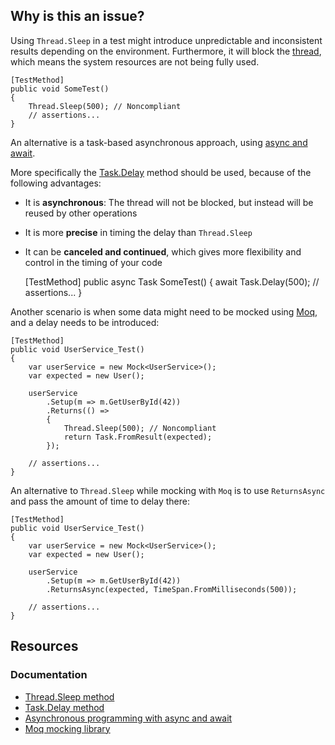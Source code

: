 ## Why is this an issue?

Using `Thread.Sleep` in a test might introduce unpredictable and inconsistent results depending on the environment. Furthermore, it will
block the [thread](https://en.wikipedia.org/wiki/Thread_%28computing%29), which means the system resources are not being fully used.

    [TestMethod]
    public void SomeTest()
    {
        Thread.Sleep(500); // Noncompliant
        // assertions...
    }

An alternative is a task-based asynchronous approach, using [async and await](https://learn.microsoft.com/en-us/dotnet/csharp/asynchronous-programming/).

More specifically the [Task.Delay](https://learn.microsoft.com/en-us/dotnet/api/system.threading.tasks.task.delay) method should be
used, because of the following advantages:

-   It is **asynchronous**: The thread will not be blocked, but instead will be reused by other operations
-   It is more **precise** in timing the delay than `Thread.Sleep`
-   It can be **canceled and continued**, which gives more flexibility and control in the timing of your code

    [TestMethod]
    public async Task SomeTest()
    {
        await Task.Delay(500);
        // assertions...
    }

Another scenario is when some data might need to be mocked using [Moq](https://github.com/moq/moq4), and a delay needs to be
introduced:

    [TestMethod]
    public void UserService_Test()
    {
        var userService = new Mock<UserService>();
        var expected = new User();
    
        userService
            .Setup(m => m.GetUserById(42))
            .Returns(() =>
            {
                Thread.Sleep(500); // Noncompliant
                return Task.FromResult(expected);
            });
    
        // assertions...
    }

An alternative to `Thread.Sleep` while mocking with `Moq` is to use `ReturnsAsync` and pass the amount of time to
delay there:

    [TestMethod]
    public void UserService_Test()
    {
        var userService = new Mock<UserService>();
        var expected = new User();
    
        userService
            .Setup(m => m.GetUserById(42))
            .ReturnsAsync(expected, TimeSpan.FromMilliseconds(500));
    
        // assertions...
    }

## Resources

### Documentation

-   [Thread.Sleep method](https://learn.microsoft.com/en-us/dotnet/api/system.threading.thread.sleep)
-   [Task.Delay method](https://learn.microsoft.com/en-us/dotnet/api/system.threading.tasks.task.delay)
-   [Asynchronous programming with async and await](https://learn.microsoft.com/en-us/dotnet/csharp/asynchronous-programming/)
-   [Moq mocking library](https://github.com/moq/moq4)